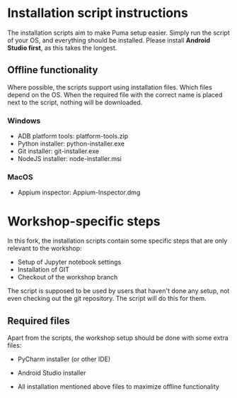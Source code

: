 # Installation script instructions
The installation scripts aim to make Puma setup easier. Simply run the script of your OS, and everything should be
installed.
Please install **Android Studio first**, as this takes the longest.

## Offline functionality
Where possible, the scripts support using installation files. Which files depend on the OS.
When the required file with the correct name is placed next to the script, nothing will be downloaded.

### Windows
* ADB platform tools: platform-tools.zip
* Python installer: python-installer.exe
* Git installer: git-installer.exe
* NodeJS installer: node-installer.msi

### MacOS
* Appium inspector: Appium-Inspector.dmg

# Workshop-specific steps
In this fork, the installation scripts contain some specific steps that are only relevant to the workshop:
* Setup of Jupyter notebook settings
* Installation of GIT
* Checkout of the workshop branch

The script is supposed to be used by users that haven't done any setup, not even checking out the git repository. The
script will do this for them.

## Required files
Apart from the scripts, the workshop setup should be done with some extra files:

* PyCharm installer (or other IDE)
* Android Studio installer

* All installation mentioned above files to maximize offline functionality
